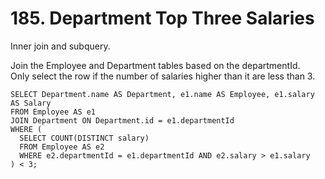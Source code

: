 # 185. Department Top Three Salaries

Inner join and subquery.  

Join the Employee and Department tables based on the departmentId.  
Only select the row if the number of salaries higher than it are less than 3.  

```
SELECT Department.name AS Department, e1.name AS Employee, e1.salary AS Salary
FROM Employee AS e1
JOIN Department ON Department.id = e1.departmentId
WHERE (
  SELECT COUNT(DISTINCT salary)
  FROM Employee AS e2
  WHERE e2.departmentId = e1.departmentId AND e2.salary > e1.salary
) < 3;
```